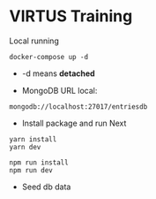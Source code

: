 # VIRTUS Training
Local running
```
docker-compose up -d
```

* -d means __detached__

* MongoDB URL local:
```
mongodb://localhost:27017/entriesdb
```

* Install package and run Next
```
yarn install
yarn dev
```
```
npm run install
npm run dev
```

* Seed db data
```

```